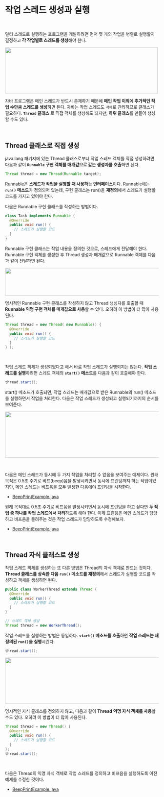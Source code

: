 # 작업 스레드 생성과 실행
<br/>

멀티 스레드로 실행하는 프로그램을 개발하려면 먼저 몇 개의 작업을 병렬로 실행할지 결정하고 **각 작업별로 스레드를 생성**해야 한다.

<img src="https://github.com/silxbro/java/assets/142463332/976571a9-6d06-45e8-aa1c-f1f326744d82" width="500" height="150"/><br/>

자바 프로그램은 메인 스레드가 반드시 존재하기 때문에 **메인 작업 이외에 추가적인 작업 수만큼 스레드를 생성**하면 된다.
자바는 작업 스레드도 `객체`로 관리하므로 클래스가 필요하다. **`Thread` 클래스** 로 직접 객체를 생성해도 되지만, **하위 클래스**를 만들어 생성할 수도 있다.

<br/>

## Thread 클래스로 직접 생성
java.lang 패키지에 있는 Thread 클래스로부터 작업 스레드 객체를 직접 생성하려면 다음과 같이 **`Runnable` 구현 객체를 매개값으로 갖는 생성자를 호출**하면 된다.
```java
Thread thread = new Thread(Runnable target);
```
Runnable은 **스레드가 작업을 실행할 때 사용하는 인터페이스**이다.
Runnable에는 **`run()` 메소드**가 정의되어 있는데, 구현 클래스는 run()을 **재정의**해서 스레드가 실행할 코드를 가지고 있어야 한다.

다음은 Runnable 구현 클래스를 작성하는 방법이다.
```java
class Task implements Runnable {
  @Override
  public void run() {
    // 스레드가 실행할 코드
  }
}
```
Runnable 구현 클래스는 작업 내용을 정의한 것으로, 스레드에게 전달해야 한다. Runnable 구현 객체를 생성한 후 Thread 생성자 매개값으로 Runnable 객체를 다음과 같이 전달하면 된다.

<img src="https://github.com/silxbro/java/assets/142463332/6f315c13-6921-4ab7-91da-4bdd84dbe998" width="600" height="90"/><br/>

명시적인 Runnable 구현 클래스를 작성하지 않고 Thread 생성자를 호출할 때 **Runnable 익명 구현 객체를 매개값으로 사용**할 수 있다. 오히려 이 방법이 더 많이 사용된다.
```java
Thread thread = new Thread( new Runnable() {
  @Override
  public void run() {
    // 스레드가 실행할 코드
  }
} );
```
<br/>

작업 스레드 객체가 생성되었다고 해서 바로 작업 스레드가 실행되지는 않는다. **작업 스레드를 실행**하려면 스레드 객체의 **`start()` 메소드**를 다음과 같이 호출해야 한다.
```java
thread.start();
```
start() 메소드가 호출되면, 작업 스레드는 매개값으로 받은 Runnable의 run() 메소드를 실행하면서 작업을 처리한다. 다음은 작업 스레드가 생성되고 실행되기까지의 순서를 보여준다.

<img src="https://github.com/silxbro/java/assets/142463332/2bf8043e-2dfc-4c6f-ac06-2415b3097025" width="600" height="150"/><br/>

<br/>

다음은 메인 스레드가 동시에 두 가지 작업을 처리할 수 없음을 보여주는 예제이다. 원래 목적은 0.5초 주기로 비프(beep)음을 발생시키면서 동시에 프린팅까지 하는 작업이었지만,
메인 스레드는 비프음을 모두 발생한 다음에야 프린팅을 시작한다.
- [BeepPrintExample.java](https://github.com/silxbro/java/blob/main/src/thisisjava/ch14/sec03/exam01/BeepPrintExample.java)

원래 목적대로 0.5초 주기로 비프음을 발생시키면서 동시에 프린팅을 하고 싶다면 **두 작업 중 하나를 작업 스레드에서 처리**하도록 해야 한다.
이제 프린팅은 메인 스레드가 담당하고 비프음을 들려주는 것은 작업 스레드가 담당하도록 수정해보자.
- [BeepPrintExample.java](https://github.com/silxbro/java/blob/main/src/thisisjava/ch14/sec03/exam02/BeepPrintExample.java)

<br/>

## Thread 자식 클래스로 생성
작업 스레드 객체를 생성하는 또 다른 방법은 Thread의 자식 객체로 만드는 것이다.
**Thread 클래스를 상속한 다음 `run()` 메소드를 재정의**해서 스레드가 실행할 코드를 작성하고 객체를 생성하면 된다.
```java
public class WorkerThread extends Thread {
  @Override
  public void run() {
    // 스레드가 실행할 코드
  }
}

// 스레드 객체 생성
Thread thread = new WorkerThread();
```
작업 스레드를 실행하는 방법은 동일하다. **`start()` 메소드를 호출**하면 **작업 스레드는 재정의된 `run()`을 실행**시킨다.
```java
thread.start();
```
<img src="https://github.com/silxbro/java/assets/142463332/06856be0-900b-4cd6-a015-f77c3ae731f9" width="550" height="150"/><br/>

명시적인 자식 클래스를 정의하지 않고, 다음과 같이 **Thread 익명 자식 객체를 사용**할 수도 있다. 오히려 이 방법이 더 많이 사용된다.
```java
Thread thread = new Thread() {
  @Override
  public void run() {
    // 스레드가 실행할 코드
  }
};
thread.start();
```

<br/>

다음은 Thread의 익명 자식 객체로 작업 스레드를 정의하고 비프음을 실행하도록 이전 예제를 수정한 것이다.
- [BeepPrintExample.java](https://github.com/silxbro/java/blob/main/src/thisisjava/ch14/sec03/exam03/BeepPrintExample.java)
